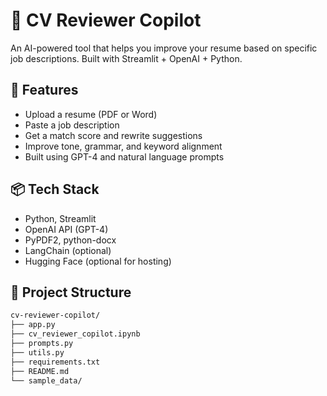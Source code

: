 # 🤖 CV Reviewer Copilot

An AI-powered tool that helps you improve your resume based on specific job descriptions. Built with Streamlit + OpenAI + Python.

## 🚀 Features
- Upload a resume (PDF or Word)
- Paste a job description
- Get a match score and rewrite suggestions
- Improve tone, grammar, and keyword  alignment
- Built using GPT-4 and natural language prompts

## 📦 Tech Stack
- Python, Streamlit
- OpenAI API (GPT-4)
- PyPDF2, python-docx
- LangChain (optional)
- Hugging Face (optional for hosting)

## 📁 Project Structure

```bash
cv-reviewer-copilot/
├── app.py
├── cv_reviewer_copilot.ipynb
├── prompts.py
├── utils.py
├── requirements.txt
├── README.md
└── sample_data/
